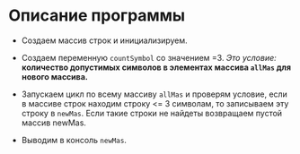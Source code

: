 

# Описание программы 

* Создаем массив строк и инициализируем.

* Создаем переменную `countSymbol` со значением =3. *Это условие:* **количество допустимых символов в элементах массива `allMas` для нового массива.**

* Запускаем цикл по всему массиву `allMas`  и проверям условие, если в массиве строк находим строку <= 3 символам, то записываем эту строку в `newMas`.
Если такие строки не найдеты возвращаем пустой массив newMas.

* Выводим в консоль `newMas`.


